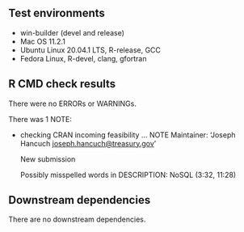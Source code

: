 ## Test environments
* win-builder (devel and release)
* Mac OS 11.2.1
* Ubuntu Linux 20.04.1 LTS, R-release, GCC
* Fedora Linux, R-devel, clang, gfortran

## R CMD check results
There were no ERRORs or WARNINGs. 

There was 1 NOTE:

* checking CRAN incoming feasibility ... NOTE
  Maintainer: ‘Joseph Hancuch <joseph.hancuch@treasury.gov>’

  New submission

  Possibly misspelled words in DESCRIPTION:
    NoSQL (3:32, 11:28)

## Downstream dependencies
There are no downstream dependencies. 
